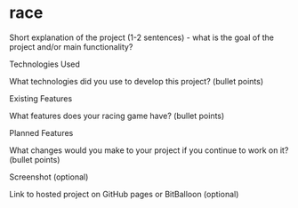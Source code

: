 # race
Short explanation of the project (1-2 sentences) - what is the goal of the project and/or main functionality?

Technologies Used

What technologies did you use to develop this project? (bullet points)

Existing Features

What features does your racing game have? (bullet points)

Planned Features

What changes would you make to your project if you continue to work on it? (bullet points)

Screenshot (optional)

Link to hosted project on GitHub pages or BitBalloon (optional)
